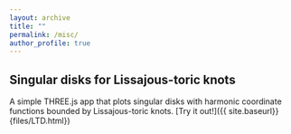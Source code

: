 ```yaml
---
layout: archive
title: ""
permalink: /misc/
author_profile: true
---
```



## Singular disks for Lissajous-toric knots
A simple THREE.js app that plots singular disks with harmonic coordinate functions bounded by Lissajous-toric knots. [Try it out!]({{ site.baseurl}}{files/LTD.html})
